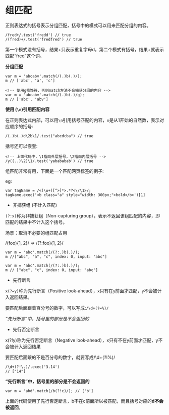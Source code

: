 

组匹配
=======

正则表达式的括号表示分组匹配，括号中的模式可以用来匹配分组的内容。

```
/fred+/.test('fredd') // true
/(fred)+/.test('fredfred') // true

```
第一个模式没有括号，结果+只表示重复字母d，第二个模式有括号，结果+就表示匹配“fred”这个词。

**分组匹配**

```
var m = 'abcabv'.match(/(.)b(.)/);
m // ['abc', 'a', 'c']

<!-- 使用g修饰符，否则match方法不会捕获分组的内容 -->
var m = 'abcabv'.match(/(.)b(.)/g);
m // ['abc', 'abv']
```

**使用 (`\n`)引用匹配内容**

在正则表达式内部，可以用`\n`引用括号匹配的内容，`n`是从1开始的自然数，表示对应顺序的括号:

```
/(.)b(.)d\2b\1/.test("abcdcba") // true
```

括号还可以嵌套:

```
<!-- 上面代码中，\1指向外层括号，\2指向内层括号 -->
/y((..)\2)\1/.test('yabababab') // true
```

组匹配非常有用，下面是一个匹配网页标签的例子:

eg: 

```
var tagName = /<(\w+)[^>]*>.*?<\/\1>/;
tagName.exec('<b class="a" style="width: 300px;">bold</b>')[1]
```

- 非捕获组 (不计入匹配)

`(?:x)`称为非捕获组（Non-capturing group），表示不返回该组匹配的内容，即匹配的结果中不计入这个括号。

场景：取消不必要的组匹配占用

/(foo){1, 2}/ => /(?:foo){1, 2}/

```
var m = 'abc'.match(/(?:.)b(.)/);
m //["abc", "a", "c", index: 0, input: "abc"]

var m = 'abc'.match(/(?:.)b(.)/);
m // ["abc", "c", index: 0, input: "abc"]
```

- 先行断言

`x(?=y)`称为先行断言（Positive look-ahead），`x`只有在`y`前面才匹配，`y`不会被计入返回结果。

要匹配后面跟着百分号的数字，可以写成:`/\d+(?=%)/`

*“先行断言”中，括号里的部分是不会返回的*

- 先行否定断言

x(?!y)称为先行否定断言（Negative look-ahead），x只有不在y前面才匹配，y不会被计入返回结果

要匹配后面跟的不是百分号的数字，就要写成/\d+(?!%)/

```
/\d+(?!\.)/.exec('3.14')
// ["14"]
```

**“先行断言”中，括号里的部分是不会返回的**
```
var m = 'abd'.match(/b(?!c)/); // ['b']
```
上面的代码使用了先行否定断言，b不在c前面所以被匹配，而且括号对应的**d不会被返回**。